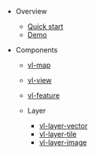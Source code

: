 * Overview

  * [Quick start](quickstart.md)
  * [Demo](demo.md)

* Components
  
  * [vl-map](component/map.md)
  * [vl-view](component/view.md)
  * [vl-feature](component/feature.md)

  * Layer

    * [vl-layer-vector](component/vector-layer.md)
    * [vl-layer-tile](component/tile-layer.md)
    * [vl-layer-image](component/image-layer.md)